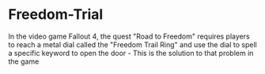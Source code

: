 # Freedom-Trial
In the video game Fallout 4, the quest "Road to Freedom" requires players to reach a metal dial called the "Freedom Trail Ring" and use the dial to spell a specific keyword to open the door - This is the solution to that problem in the game
